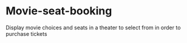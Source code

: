 # Movie-seat-booking
Display movie choices and seats in a theater to select from in order to purchase tickets
